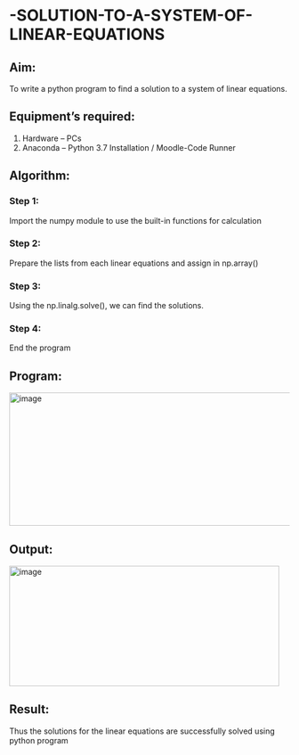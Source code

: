 # -SOLUTION-TO-A-SYSTEM-OF-LINEAR-EQUATIONS
## Aim:
To write a python program to find a solution to a system of linear equations.
## Equipment’s required:
1. 	Hardware – PCs
2. 	Anaconda – Python 3.7 Installation / Moodle-Code Runner
## Algorithm:
### Step 1: 
Import the numpy module to use the built-in functions for calculation
### Step 2: 
Prepare the lists from each linear equations and assign in np.array()
### Step 3: 
Using the np.linalg.solve(), we can find the solutions.
### Step 4: 
End the program
## Program:
<img width="614" height="239" alt="image" src="https://github.com/user-attachments/assets/2b236092-d84d-4448-ad5d-ddd1033c273a" />


## Output:
<img width="485" height="216" alt="image" src="https://github.com/user-attachments/assets/6337f627-9a64-47ee-8324-f79d6842f664" />


## Result: 
Thus the solutions for the linear equations are successfully solved using python program
